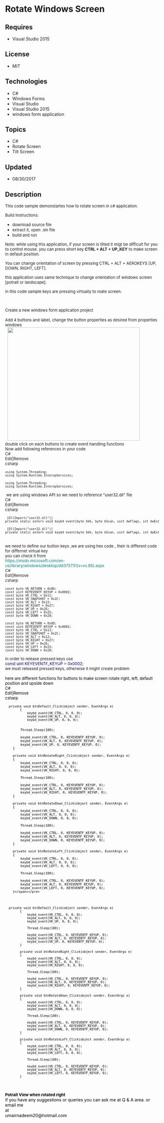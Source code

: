 # Rotate Windows Screen
## Requires
- Visual Studio 2015
## License
- MIT
## Technologies
- C#
- Windows Forms
- Visual Studio
- Visual Studio 2015
- windows form application
## Topics
- C#
- Rotate Screen
- Tilt Screen
## Updated
- 08/30/2017
## Description

<p><span style="font-size:small">This code sample demonstartes how to rotate screen in c# application.</span></p>
<p><span style="font-size:small">Build Instructions:</span></p>
<ul>
<li><span style="font-size:small">download source file </span></li><li><span style="font-size:small">extract it, open .sln file </span></li><li><span style="font-size:small">build and run </span></li></ul>
<p><span style="font-size:small">Note: while using this application, if your screen is tilted it migt be difficult for you to control mouse. you can press short key
<strong>CTRL &#43; ALT &#43; UP_KEY</strong> to make screen in default position.</span></p>
<p><span style="font-size:small">You can change orientation of screen by pressing CTRL &#43; ALT &#43; AEROKEYS [UP, DOWN, RIGHT, LEFT].</span></p>
<p><span style="font-size:small">this application uses same technique to change orientation of windows screen [potrait or landscape].</span></p>
<p><span style="font-size:small">in this code sample keys are pressing virtually to roate screen.</span></p>
<p>&nbsp;</p>
<div><span style="font-size:small">Create a new windows form application project</span></div>
<div><span style="font-size:small"><br>
</span></div>
<div><span style="font-size:small">Add 4 buttons and label, change the button properties as desired from properties windows&nbsp;</span></div>
<div>&nbsp; <img id="178602" src="178602-default.png" alt="" width="433" height="370"></div>
<div></div>
<div><span style="font-size:small">double click on each buttons to create event handling functions</span></div>
<div></div>
<div><span style="font-size:small">Now add following references in your code</span></div>
<div></div>
<div>
<div class="scriptcode">
<div class="pluginEditHolder" pluginCommand="mceScriptCode">
<div class="title"><span style="font-size:small">C#</span></div>
<div class="pluginLinkHolder"><span style="font-size:small"><span class="pluginEditHolderLink">Edit</span>|<span class="pluginRemoveHolderLink">Remove</span></span></div>
<span class="hidden" style="font-size:small">csharp </span>
<pre class="hidden"><span style="font-size:small">using System.Threading;
using System.Runtime.InteropServices;</span></pre>
<div class="preview">
<pre class="csharp"><span style="font-size:small"><span class="cs__keyword">using</span>&nbsp;System.Threading;&nbsp;
<span class="cs__keyword">using</span>&nbsp;System.Runtime.InteropServices;</span></pre>
</div>
</div>
</div>
<div class="endscriptcode"><span style="font-size:small">&nbsp;we are using windows API so we need to reference &quot;user32.dll&quot; file</span></div>
<div class="endscriptcode"></div>
<div class="endscriptcode">
<div class="scriptcode">
<div class="pluginEditHolder" pluginCommand="mceScriptCode">
<div class="title"><span style="font-size:small">C#</span></div>
<div class="pluginLinkHolder"><span style="font-size:small"><span class="pluginEditHolderLink">Edit</span>|<span class="pluginRemoveHolderLink">Remove</span></span></div>
<span class="hidden" style="font-size:small">csharp </span>
<pre class="hidden"><span style="font-size:small"> [DllImport(&quot;user32.dll&quot;)]
private static extern void keybd_event(byte bVk, byte bScan, uint dwFlags, int dwExtraInfo);</span></pre>
<div class="preview">
<pre class="csharp"><span style="font-size:small">&nbsp;[DllImport(<span class="cs__string">&quot;user32.dll&quot;</span>)]&nbsp;
<span class="cs__keyword">private</span>&nbsp;<span class="cs__keyword">static</span>&nbsp;<span class="cs__keyword">extern</span>&nbsp;<span class="cs__keyword">void</span>&nbsp;keybd_event(<span class="cs__keyword">byte</span>&nbsp;bVk,&nbsp;<span class="cs__keyword">byte</span>&nbsp;bScan,&nbsp;<span class="cs__keyword">uint</span>&nbsp;dwFlags,&nbsp;<span class="cs__keyword">int</span>&nbsp;dwExtraInfo);</span></pre>
</div>
</div>
</div>
<div class="endscriptcode">&nbsp;</div>
</div>
<div class="endscriptcode"><span style="font-size:small">we need to define our button keys ,we are using hex code , their is different code for differnet virtual key</span></div>
<div class="endscriptcode"><span style="font-size:small">you can check it from</span></div>
<div class="endscriptcode"><span style="color:#008080; font-size:small">https://msdn.microsoft.com/en-us/library/windows/desktop/dd375731(v=vs.85).aspx</span></div>
<div class="endscriptcode"></div>
<div class="endscriptcode">
<div class="scriptcode">
<div class="pluginEditHolder" pluginCommand="mceScriptCode">
<div class="title"><span style="font-size:small">C#</span></div>
<div class="pluginLinkHolder"><span style="font-size:small"><span class="pluginEditHolderLink">Edit</span>|<span class="pluginRemoveHolderLink">Remove</span></span></div>
<span class="hidden" style="font-size:small">csharp </span>
<pre class="hidden"><span style="font-size:small">const byte VK_RETURN = 0x0D;
const uint KEYEVENTF_KEYUP = 0x0002;
const byte VK_CTRL = 0x11;
const byte VK_SNAPSHOT = 0x2C;
const byte VK_ALT = 0x12;
const byte VK_RIGHT = 0x27;
const byte VK_UP = 0x26;
const byte VK_LEFT = 0x25;
const byte VK_DOWN = 0x28;</span></pre>
<div class="preview">
<pre class="csharp"><span style="font-size:small"><span class="cs__keyword">const</span>&nbsp;<span class="cs__keyword">byte</span>&nbsp;VK_RETURN&nbsp;=&nbsp;0x0D;&nbsp;
<span class="cs__keyword">const</span>&nbsp;<span class="cs__keyword">uint</span>&nbsp;KEYEVENTF_KEYUP&nbsp;=&nbsp;0x0002;&nbsp;
<span class="cs__keyword">const</span>&nbsp;<span class="cs__keyword">byte</span>&nbsp;VK_CTRL&nbsp;=&nbsp;0x11;&nbsp;
<span class="cs__keyword">const</span>&nbsp;<span class="cs__keyword">byte</span>&nbsp;VK_SNAPSHOT&nbsp;=&nbsp;0x2C;&nbsp;
<span class="cs__keyword">const</span>&nbsp;<span class="cs__keyword">byte</span>&nbsp;VK_ALT&nbsp;=&nbsp;0x12;&nbsp;
<span class="cs__keyword">const</span>&nbsp;<span class="cs__keyword">byte</span>&nbsp;VK_RIGHT&nbsp;=&nbsp;0x27;&nbsp;
<span class="cs__keyword">const</span>&nbsp;<span class="cs__keyword">byte</span>&nbsp;VK_UP&nbsp;=&nbsp;0x26;&nbsp;
<span class="cs__keyword">const</span>&nbsp;<span class="cs__keyword">byte</span>&nbsp;VK_LEFT&nbsp;=&nbsp;0x25;&nbsp;
<span class="cs__keyword">const</span>&nbsp;<span class="cs__keyword">byte</span>&nbsp;VK_DOWN&nbsp;=&nbsp;0x28;</span></pre>
</div>
</div>
</div>
<div class="endscriptcode"><span style="font-size:small">in order to release pressed keys use&nbsp;</span></div>
</div>
<div class="endscriptcode"><span style="color:#000080; font-size:small">const uint KEYEVENTF_KEYUP = 0x0002;</span></div>
<div class="endscriptcode"></div>
<div class="endscriptcode"><span style="font-size:small">we must released pressed keys, otherwise it might create problem</span></div>
<div class="endscriptcode"><span style="color:#000080; font-size:small"><span style="color:#000000">&nbsp;</span><br>
</span></div>
<div class="endscriptcode"></div>
<div class="endscriptcode"><span style="color:#000000; font-size:small">here are different functions for buttons to make screen rotate right, left, default position and upside down</span></div>
<div class="endscriptcode"><span style="color:#000000">
<div class="scriptcode">
<div class="pluginEditHolder" pluginCommand="mceScriptCode">
<div class="title"><span style="font-size:small">C#</span></div>
<div class="pluginLinkHolder"><span style="font-size:small"><span class="pluginEditHolderLink">Edit</span>|<span class="pluginRemoveHolderLink">Remove</span></span></div>
<span class="hidden" style="font-size:small">csharp </span>
<pre class="hidden"><span style="font-size:small">  private void btnDefault_Click(object sender, EventArgs e)
        {
            keybd_event(VK_CTRL, 0, 0, 0);
            keybd_event(VK_ALT, 0, 0, 0);
            keybd_event(VK_UP, 0, 0, 0);

            Thread.Sleep(100);

            keybd_event(VK_CTRL, 0, KEYEVENTF_KEYUP, 0);
            keybd_event(VK_ALT, 0, KEYEVENTF_KEYUP, 0);
            keybd_event(VK_UP, 0, KEYEVENTF_KEYUP, 0);
        }

        private void btnRotateRight_Click(object sender, EventArgs e)
        {
            keybd_event(VK_CTRL, 0, 0, 0);
            keybd_event(VK_ALT, 0, 0, 0);
            keybd_event(VK_RIGHT, 0, 0, 0);
            
            Thread.Sleep(100);

            keybd_event(VK_CTRL, 0, KEYEVENTF_KEYUP, 0);
            keybd_event(VK_ALT, 0, KEYEVENTF_KEYUP, 0);
            keybd_event(VK_RIGHT, 0, KEYEVENTF_KEYUP, 0);
        }

        private void btnRotateDown_Click(object sender, EventArgs e)
        {
            keybd_event(VK_CTRL, 0, 0, 0);
            keybd_event(VK_ALT, 0, 0, 0);
            keybd_event(VK_DOWN, 0, 0, 0);

            Thread.Sleep(100);

            keybd_event(VK_CTRL, 0, KEYEVENTF_KEYUP, 0);
            keybd_event(VK_ALT, 0, KEYEVENTF_KEYUP, 0);
            keybd_event(VK_DOWN, 0, KEYEVENTF_KEYUP, 0);
        }

        private void btnRotateLeft_Click(object sender, EventArgs e)
        {
            keybd_event(VK_CTRL, 0, 0, 0);
            keybd_event(VK_ALT, 0, 0, 0);
            keybd_event(VK_LEFT, 0, 0, 0);

            Thread.Sleep(100);

            keybd_event(VK_CTRL, 0, KEYEVENTF_KEYUP, 0);
            keybd_event(VK_ALT, 0, KEYEVENTF_KEYUP, 0);
            keybd_event(VK_LEFT, 0, KEYEVENTF_KEYUP, 0);
        }</span></pre>
<div class="preview">
<pre class="csharp"><span style="font-size:small">&nbsp;&nbsp;<span class="cs__keyword">private</span>&nbsp;<span class="cs__keyword">void</span>&nbsp;btnDefault_Click(<span class="cs__keyword">object</span>&nbsp;sender,&nbsp;EventArgs&nbsp;e)&nbsp;
&nbsp;&nbsp;&nbsp;&nbsp;&nbsp;&nbsp;&nbsp;&nbsp;{&nbsp;
&nbsp;&nbsp;&nbsp;&nbsp;&nbsp;&nbsp;&nbsp;&nbsp;&nbsp;&nbsp;&nbsp;&nbsp;keybd_event(VK_CTRL,&nbsp;<span class="cs__number">0</span>,&nbsp;<span class="cs__number">0</span>,&nbsp;<span class="cs__number">0</span>);&nbsp;
&nbsp;&nbsp;&nbsp;&nbsp;&nbsp;&nbsp;&nbsp;&nbsp;&nbsp;&nbsp;&nbsp;&nbsp;keybd_event(VK_ALT,&nbsp;<span class="cs__number">0</span>,&nbsp;<span class="cs__number">0</span>,&nbsp;<span class="cs__number">0</span>);&nbsp;
&nbsp;&nbsp;&nbsp;&nbsp;&nbsp;&nbsp;&nbsp;&nbsp;&nbsp;&nbsp;&nbsp;&nbsp;keybd_event(VK_UP,&nbsp;<span class="cs__number">0</span>,&nbsp;<span class="cs__number">0</span>,&nbsp;<span class="cs__number">0</span>);&nbsp;
&nbsp;
&nbsp;&nbsp;&nbsp;&nbsp;&nbsp;&nbsp;&nbsp;&nbsp;&nbsp;&nbsp;&nbsp;&nbsp;Thread.Sleep(<span class="cs__number">100</span>);&nbsp;
&nbsp;
&nbsp;&nbsp;&nbsp;&nbsp;&nbsp;&nbsp;&nbsp;&nbsp;&nbsp;&nbsp;&nbsp;&nbsp;keybd_event(VK_CTRL,&nbsp;<span class="cs__number">0</span>,&nbsp;KEYEVENTF_KEYUP,&nbsp;<span class="cs__number">0</span>);&nbsp;
&nbsp;&nbsp;&nbsp;&nbsp;&nbsp;&nbsp;&nbsp;&nbsp;&nbsp;&nbsp;&nbsp;&nbsp;keybd_event(VK_ALT,&nbsp;<span class="cs__number">0</span>,&nbsp;KEYEVENTF_KEYUP,&nbsp;<span class="cs__number">0</span>);&nbsp;
&nbsp;&nbsp;&nbsp;&nbsp;&nbsp;&nbsp;&nbsp;&nbsp;&nbsp;&nbsp;&nbsp;&nbsp;keybd_event(VK_UP,&nbsp;<span class="cs__number">0</span>,&nbsp;KEYEVENTF_KEYUP,&nbsp;<span class="cs__number">0</span>);&nbsp;
&nbsp;&nbsp;&nbsp;&nbsp;&nbsp;&nbsp;&nbsp;&nbsp;}&nbsp;
&nbsp;
&nbsp;&nbsp;&nbsp;&nbsp;&nbsp;&nbsp;&nbsp;&nbsp;<span class="cs__keyword">private</span>&nbsp;<span class="cs__keyword">void</span>&nbsp;btnRotateRight_Click(<span class="cs__keyword">object</span>&nbsp;sender,&nbsp;EventArgs&nbsp;e)&nbsp;
&nbsp;&nbsp;&nbsp;&nbsp;&nbsp;&nbsp;&nbsp;&nbsp;{&nbsp;
&nbsp;&nbsp;&nbsp;&nbsp;&nbsp;&nbsp;&nbsp;&nbsp;&nbsp;&nbsp;&nbsp;&nbsp;keybd_event(VK_CTRL,&nbsp;<span class="cs__number">0</span>,&nbsp;<span class="cs__number">0</span>,&nbsp;<span class="cs__number">0</span>);&nbsp;
&nbsp;&nbsp;&nbsp;&nbsp;&nbsp;&nbsp;&nbsp;&nbsp;&nbsp;&nbsp;&nbsp;&nbsp;keybd_event(VK_ALT,&nbsp;<span class="cs__number">0</span>,&nbsp;<span class="cs__number">0</span>,&nbsp;<span class="cs__number">0</span>);&nbsp;
&nbsp;&nbsp;&nbsp;&nbsp;&nbsp;&nbsp;&nbsp;&nbsp;&nbsp;&nbsp;&nbsp;&nbsp;keybd_event(VK_RIGHT,&nbsp;<span class="cs__number">0</span>,&nbsp;<span class="cs__number">0</span>,&nbsp;<span class="cs__number">0</span>);&nbsp;
&nbsp;&nbsp;&nbsp;&nbsp;&nbsp;&nbsp;&nbsp;&nbsp;&nbsp;&nbsp;&nbsp;&nbsp;&nbsp;
&nbsp;&nbsp;&nbsp;&nbsp;&nbsp;&nbsp;&nbsp;&nbsp;&nbsp;&nbsp;&nbsp;&nbsp;Thread.Sleep(<span class="cs__number">100</span>);&nbsp;
&nbsp;
&nbsp;&nbsp;&nbsp;&nbsp;&nbsp;&nbsp;&nbsp;&nbsp;&nbsp;&nbsp;&nbsp;&nbsp;keybd_event(VK_CTRL,&nbsp;<span class="cs__number">0</span>,&nbsp;KEYEVENTF_KEYUP,&nbsp;<span class="cs__number">0</span>);&nbsp;
&nbsp;&nbsp;&nbsp;&nbsp;&nbsp;&nbsp;&nbsp;&nbsp;&nbsp;&nbsp;&nbsp;&nbsp;keybd_event(VK_ALT,&nbsp;<span class="cs__number">0</span>,&nbsp;KEYEVENTF_KEYUP,&nbsp;<span class="cs__number">0</span>);&nbsp;
&nbsp;&nbsp;&nbsp;&nbsp;&nbsp;&nbsp;&nbsp;&nbsp;&nbsp;&nbsp;&nbsp;&nbsp;keybd_event(VK_RIGHT,&nbsp;<span class="cs__number">0</span>,&nbsp;KEYEVENTF_KEYUP,&nbsp;<span class="cs__number">0</span>);&nbsp;
&nbsp;&nbsp;&nbsp;&nbsp;&nbsp;&nbsp;&nbsp;&nbsp;}&nbsp;
&nbsp;
&nbsp;&nbsp;&nbsp;&nbsp;&nbsp;&nbsp;&nbsp;&nbsp;<span class="cs__keyword">private</span>&nbsp;<span class="cs__keyword">void</span>&nbsp;btnRotateDown_Click(<span class="cs__keyword">object</span>&nbsp;sender,&nbsp;EventArgs&nbsp;e)&nbsp;
&nbsp;&nbsp;&nbsp;&nbsp;&nbsp;&nbsp;&nbsp;&nbsp;{&nbsp;
&nbsp;&nbsp;&nbsp;&nbsp;&nbsp;&nbsp;&nbsp;&nbsp;&nbsp;&nbsp;&nbsp;&nbsp;keybd_event(VK_CTRL,&nbsp;<span class="cs__number">0</span>,&nbsp;<span class="cs__number">0</span>,&nbsp;<span class="cs__number">0</span>);&nbsp;
&nbsp;&nbsp;&nbsp;&nbsp;&nbsp;&nbsp;&nbsp;&nbsp;&nbsp;&nbsp;&nbsp;&nbsp;keybd_event(VK_ALT,&nbsp;<span class="cs__number">0</span>,&nbsp;<span class="cs__number">0</span>,&nbsp;<span class="cs__number">0</span>);&nbsp;
&nbsp;&nbsp;&nbsp;&nbsp;&nbsp;&nbsp;&nbsp;&nbsp;&nbsp;&nbsp;&nbsp;&nbsp;keybd_event(VK_DOWN,&nbsp;<span class="cs__number">0</span>,&nbsp;<span class="cs__number">0</span>,&nbsp;<span class="cs__number">0</span>);&nbsp;
&nbsp;
&nbsp;&nbsp;&nbsp;&nbsp;&nbsp;&nbsp;&nbsp;&nbsp;&nbsp;&nbsp;&nbsp;&nbsp;Thread.Sleep(<span class="cs__number">100</span>);&nbsp;
&nbsp;
&nbsp;&nbsp;&nbsp;&nbsp;&nbsp;&nbsp;&nbsp;&nbsp;&nbsp;&nbsp;&nbsp;&nbsp;keybd_event(VK_CTRL,&nbsp;<span class="cs__number">0</span>,&nbsp;KEYEVENTF_KEYUP,&nbsp;<span class="cs__number">0</span>);&nbsp;
&nbsp;&nbsp;&nbsp;&nbsp;&nbsp;&nbsp;&nbsp;&nbsp;&nbsp;&nbsp;&nbsp;&nbsp;keybd_event(VK_ALT,&nbsp;<span class="cs__number">0</span>,&nbsp;KEYEVENTF_KEYUP,&nbsp;<span class="cs__number">0</span>);&nbsp;
&nbsp;&nbsp;&nbsp;&nbsp;&nbsp;&nbsp;&nbsp;&nbsp;&nbsp;&nbsp;&nbsp;&nbsp;keybd_event(VK_DOWN,&nbsp;<span class="cs__number">0</span>,&nbsp;KEYEVENTF_KEYUP,&nbsp;<span class="cs__number">0</span>);&nbsp;
&nbsp;&nbsp;&nbsp;&nbsp;&nbsp;&nbsp;&nbsp;&nbsp;}&nbsp;
&nbsp;
&nbsp;&nbsp;&nbsp;&nbsp;&nbsp;&nbsp;&nbsp;&nbsp;<span class="cs__keyword">private</span>&nbsp;<span class="cs__keyword">void</span>&nbsp;btnRotateLeft_Click(<span class="cs__keyword">object</span>&nbsp;sender,&nbsp;EventArgs&nbsp;e)&nbsp;
&nbsp;&nbsp;&nbsp;&nbsp;&nbsp;&nbsp;&nbsp;&nbsp;{&nbsp;
&nbsp;&nbsp;&nbsp;&nbsp;&nbsp;&nbsp;&nbsp;&nbsp;&nbsp;&nbsp;&nbsp;&nbsp;keybd_event(VK_CTRL,&nbsp;<span class="cs__number">0</span>,&nbsp;<span class="cs__number">0</span>,&nbsp;<span class="cs__number">0</span>);&nbsp;
&nbsp;&nbsp;&nbsp;&nbsp;&nbsp;&nbsp;&nbsp;&nbsp;&nbsp;&nbsp;&nbsp;&nbsp;keybd_event(VK_ALT,&nbsp;<span class="cs__number">0</span>,&nbsp;<span class="cs__number">0</span>,&nbsp;<span class="cs__number">0</span>);&nbsp;
&nbsp;&nbsp;&nbsp;&nbsp;&nbsp;&nbsp;&nbsp;&nbsp;&nbsp;&nbsp;&nbsp;&nbsp;keybd_event(VK_LEFT,&nbsp;<span class="cs__number">0</span>,&nbsp;<span class="cs__number">0</span>,&nbsp;<span class="cs__number">0</span>);&nbsp;
&nbsp;
&nbsp;&nbsp;&nbsp;&nbsp;&nbsp;&nbsp;&nbsp;&nbsp;&nbsp;&nbsp;&nbsp;&nbsp;Thread.Sleep(<span class="cs__number">100</span>);&nbsp;
&nbsp;
&nbsp;&nbsp;&nbsp;&nbsp;&nbsp;&nbsp;&nbsp;&nbsp;&nbsp;&nbsp;&nbsp;&nbsp;keybd_event(VK_CTRL,&nbsp;<span class="cs__number">0</span>,&nbsp;KEYEVENTF_KEYUP,&nbsp;<span class="cs__number">0</span>);&nbsp;
&nbsp;&nbsp;&nbsp;&nbsp;&nbsp;&nbsp;&nbsp;&nbsp;&nbsp;&nbsp;&nbsp;&nbsp;keybd_event(VK_ALT,&nbsp;<span class="cs__number">0</span>,&nbsp;KEYEVENTF_KEYUP,&nbsp;<span class="cs__number">0</span>);&nbsp;
&nbsp;&nbsp;&nbsp;&nbsp;&nbsp;&nbsp;&nbsp;&nbsp;&nbsp;&nbsp;&nbsp;&nbsp;keybd_event(VK_LEFT,&nbsp;<span class="cs__number">0</span>,&nbsp;KEYEVENTF_KEYUP,&nbsp;<span class="cs__number">0</span>);&nbsp;
&nbsp;&nbsp;&nbsp;&nbsp;&nbsp;&nbsp;&nbsp;&nbsp;}</span></pre>
</div>
</div>
</div>
<div class="endscriptcode"><img id="178641" src="178641-right%20rotated.png" alt=""></div>
<div class="endscriptcode"><strong><span style="font-size:small">Potrait View when rotated right</span></strong></div>
<div class="endscriptcode">if you have any suggestions or queries you can ask me at Q &amp; A area. or email me</div>
<div class="endscriptcode">at</div>
<div class="endscriptcode">umairnadeem20@hotmail.com&nbsp;</div>
<br>
</span></div>
<div class="endscriptcode"></div>
<div class="endscriptcode"></div>
<div class="endscriptcode"></div>
</div>
<div></div>
<div></div>
